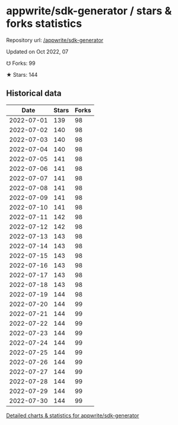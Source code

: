 # appwrite/sdk-generator / stars & forks statistics

Repository url: [/appwrite/sdk-generator](https://github.com/appwrite/sdk-generator)

Updated on Oct 2022, 07

☋ Forks: 99

★ Stars: 144

## Historical data
| Date | Stars | Forks |
|------|-------|-------|
| 2022-07-01 | 139 | 98 | 
| 2022-07-02 | 140 | 98 | 
| 2022-07-03 | 140 | 98 | 
| 2022-07-04 | 140 | 98 | 
| 2022-07-05 | 141 | 98 | 
| 2022-07-06 | 141 | 98 | 
| 2022-07-07 | 141 | 98 | 
| 2022-07-08 | 141 | 98 | 
| 2022-07-09 | 141 | 98 | 
| 2022-07-10 | 141 | 98 | 
| 2022-07-11 | 142 | 98 | 
| 2022-07-12 | 142 | 98 | 
| 2022-07-13 | 143 | 98 | 
| 2022-07-14 | 143 | 98 | 
| 2022-07-15 | 143 | 98 | 
| 2022-07-16 | 143 | 98 | 
| 2022-07-17 | 143 | 98 | 
| 2022-07-18 | 143 | 98 | 
| 2022-07-19 | 144 | 98 | 
| 2022-07-20 | 144 | 99 | 
| 2022-07-21 | 144 | 99 | 
| 2022-07-22 | 144 | 99 | 
| 2022-07-23 | 144 | 99 | 
| 2022-07-24 | 144 | 99 | 
| 2022-07-25 | 144 | 99 | 
| 2022-07-26 | 144 | 99 | 
| 2022-07-27 | 144 | 99 | 
| 2022-07-28 | 144 | 99 | 
| 2022-07-29 | 144 | 99 | 
| 2022-07-30 | 144 | 99 | 


[Detailed charts & statistics for appwrite/sdk-generator](https://reviewgithub.com/rep/appwrite/sdk-generator)
